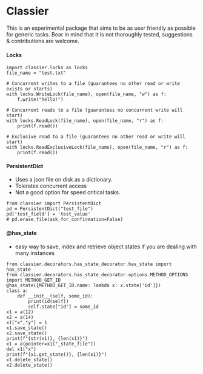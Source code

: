 # Classier
This is an experimental package that aims to be as user friendly as possible for generic tasks. 
Bear in mind that it is not thoroughly tested, suggestions & contributions are welcome. 

#### Locks
```
import classier.locks as locks
file_name = "test.txt"

# Concurrent writes to a file (guarantees no other read or write exists or starts)
with locks.WriteLock(file_name), open(file_name, "w") as f:
    f.write("hello!")

# Concurrent reads to a file (guarantees no concurrent write will start)
with locks.ReadLock(file_name), open(file_name, "r") as f:
    print(f.read())

# Exclusive read to a file (guarantees no other read or write will start)
with locks.ReadExclusiveLock(file_name), open(file_name, "r") as f:
    print(f.read())
```


#### PersistentDict

 - Uses a json file on disk as a dictionary.
 - Tolerates concurrent access 
 - Not a good option for speed critical tasks. 

```
from classier import PersistentDict
pd = PersistentDict("test_file")
pd['test_field'] = 'test_value'
# pd.erase_file(ask_for_confirmation=False)
```
 
#### @has_state
 - easy way to save, index and retrieve object states if you are dealing with many instances
 
```
from classier.decorators.has_state_decorator.has_state import has_state
from classier.decorators.has_state_decorator.options.METHOD_OPTIONS import METHOD_GET_ID
@has_state({METHOD_GET_ID.name: lambda x: x.state['id']})
class a:
    def __init__(self, some_id):
        print(id(self))
        self.state["id"] = some_id
x1 = a(12)
x2 = a(14)
x1["x","y"] = 1
x1.save_state()
x2.save_state()
print(f"{str(x1)}, {len(x1)}")
x1 = a(pointer=x1["_state_file"])
del x1["x"]
print(f"{x1.get_state()}, {len(x1)}")
x1.delete_state()
x2.delete_state()
```
